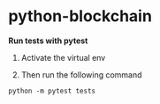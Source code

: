 # python-blockchain

**Run tests with pytest**

1. Activate the virtual env

1. Then run the following command

```
python -m pytest tests
```